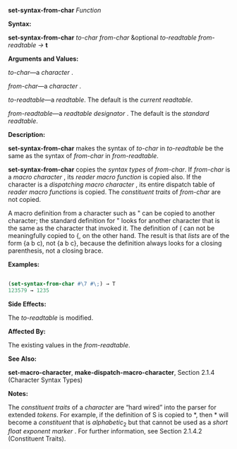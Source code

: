 **set-syntax-from-char** *Function* 



**Syntax:** 



**set-syntax-from-char** *to-char from-char* &amp;optional *to-readtable from-readtable →* **t** 



**Arguments and Values:** 



*to-char*—a *character* . 



*from-char*—a *character* . 



*to-readtable*—a *readtable*. The default is the *current readtable*. 



*from-readtable*—a *readtable designator* . The default is the *standard readtable*. 



**Description:** 



**set-syntax-from-char** makes the syntax of *to-char* in *to-readtable* be the same as the syntax of *from-char* in *from-readtable*. 



**set-syntax-from-char** copies the *syntax types* of *from-char*. If *from-char* is a *macro character* , its *reader macro function* is copied also. If the character is a *dispatching macro character* , its entire dispatch table of *reader macro functions* is copied. The *constituent traits* of *from-char* are not copied. 



A macro definition from a character such as " can be copied to another character; the standard definition for " looks for another character that is the same as the character that invoked it. The definition of ( can not be meaningfully copied to \{, on the other hand. The result is that *lists* are of the form \{a b c), not \{a b c\}, because the definition always looks for a closing parenthesis, not a closing brace. 



**Examples:**
```lisp
 
(set-syntax-from-char #\7 #\;) → T 
123579 → 1235 

```
**Side Effects:** 



The *to-readtable* is modified. 



**Affected By:** 



The existing values in the *from-readtable*. 



**See Also:** 



**set-macro-character**, **make-dispatch-macro-character**, Section 2.1.4 (Character Syntax Types) 



 



 



**Notes:** 



The *constituent traits* of a *character* are “hard wired” into the parser for extended *tokens*. For example, if the definition of S is copied to \*, then \* will become a *constituent* that is *alphabetic*<sub>2</sub> but that cannot be used as a *short float exponent marker* . For further information, see Section 2.1.4.2 (Constituent Traits). 



